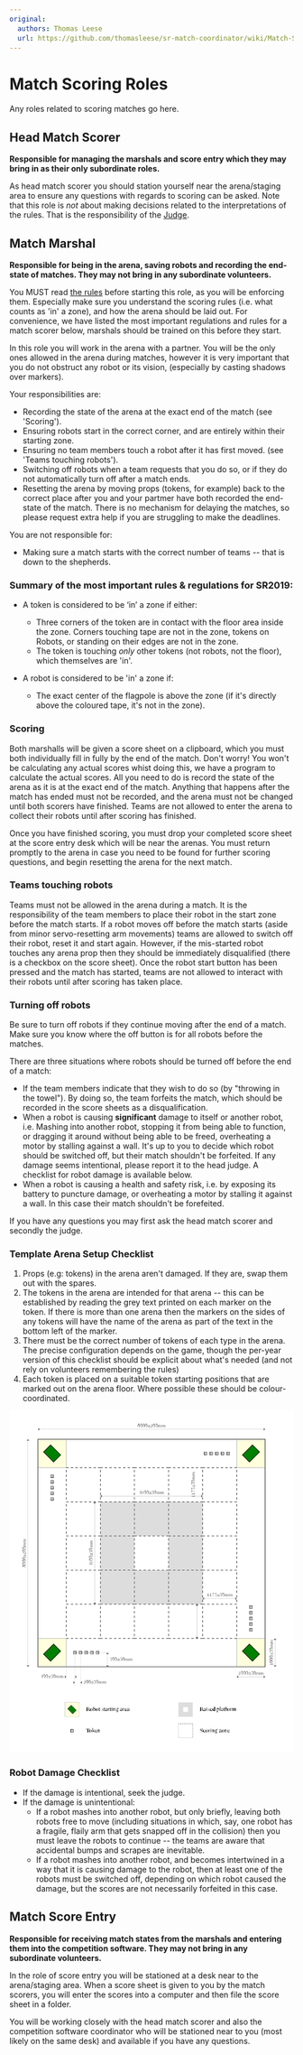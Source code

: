 ```yaml
---
original:
  authors: Thomas Leese
  url: https://github.com/thomasleese/sr-match-coordinator/wiki/Match-Scoring
---
```

# Match Scoring Roles

Any roles related to scoring matches go here.

## Head Match Scorer

**Responsible for managing the marshals and score entry which they may bring in as their only subordinate roles.**

As head match scorer you should station yourself near the arena/staging area to ensure any questions with regards to scoring can be asked.
Note that this role is _not_ about making decisions related to the interpretations of the rules. That is the responsibility of the [Judge](/competition/matches/judging).

## Match Marshal

**Responsible for being in the arena, saving robots and recording the end-state of matches. They may not bring in any subordinate volunteers.**

You MUST read [the rules](https://www.studentrobotics.org/docs/rules/) before starting this role, as you will be enforcing them. Especially make sure you understand the scoring rules (i.e. what counts as 'in' a zone), and how the arena should be laid out. For convenience, we have listed the most important regulations and rules for a match scorer below, marshals should be trained on this before they start.

In this role you will work in the arena with a partner. You will be the only ones allowed in the arena during matches, however it is very important that you do not obstruct any robot or its vision, (especially by casting shadows over markers).

Your responsibilities are:
- Recording the state of the arena at the exact end of the match (see 'Scoring').
- Ensuring robots start in the correct corner, and are entirely within their starting zone.
- Ensuring no team members touch a robot after it has first moved. (see 'Teams touching robots').
- Switching off robots when a team requests that you do so, or if they do not automatically turn off after a match ends.
- Resetting the arena by moving props (tokens, for example) back to the correct place after you and your partmer have both recorded the end-state of the match. There is no mechanism for delaying the matches, so please request extra help if you are struggling to make the deadlines.

You are not responsible for:
- Making sure a match starts with the correct number of teams -- that is down to the shepherds.

### Summary of the most important rules & regulations for SR2019:

- A token is considered to be ‘in’ a zone if either:
  - Three corners of the token are in contact with the floor area inside the zone. Corners touching tape are not in the zone, tokens on Robots, or standing on their edges are not in the zone.
  - The token is touching *only* other tokens (not robots, not the floor), which themselves are 'in'.

- A robot is considered to be 'in' a zone if:
  - The exact center of the flagpole is above the zone (if it's directly above the coloured tape, it's not in the zone).

### Scoring

Both marshalls will be given a score sheet on a clipboard, which you must both individually fill in fully by the end of the match. Don't worry! You won't be calculating any actual scores whist doing this, we have a program to calculate the actual scores. All you need to do is record the state of the arena  as it is at the exact end of the match. Anything that happens after the match has ended must not be recorded, and the arena must not be changed until both scorers have finished. Teams are not allowed to enter the arena to collect their robots until after scoring has finished.

Once you have finished scoring, you must drop your completed score sheet at the score entry desk which will be near the arenas. You must return promptly to the arena in case you need to be found for further scoring questions, and begin resetting the arena for the next match.

### Teams touching robots

Teams must not be allowed in the arena during a match. It is the responsibility of the team members to place their robot in the start zone before the match starts. If a robot moves off before the match starts (aside from minor servo-resetting arm movements) teams are allowed to switch off their robot, reset it and start again. However, if the mis-started robot touches any arena prop then they should be immediately disqualified (there is a checkbox on the score sheet). Once the robot start button has been pressed and the match has started, teams are not allowed to interact with their robots until after scoring has taken place.

### Turning off robots

Be sure to turn off robots if they continue moving after the end of a match. Make sure you know where the off button is for all robots before the matches.

There are three situations where robots should be turned off before the end of a match:
- If the team members indicate that they wish to do so (by "throwing in the towel"). By doing so, the team forfeits the match, which should be recorded in the score sheets as a disqualification.
- When a robot is causing **significant** damage to itself or another robot, i.e. Mashing into another robot, stopping it from being able to function, or dragging it around without being able to be freed, overheating a motor by stalling against a wall. It's up to you to decide which robot should be switched off, but their match shouldn't be forfeited. If any damage seems intentional, please report it to the head judge. A checklist for robot damage is available below.
- When a robot is causing a health and safety risk, i.e. by exposing its battery to puncture damage, or overheating a motor by stalling it against a wall. In this case their match shouldn't be forefeited.

If you have any questions you may first ask the head match scorer and secondly the judge.

### Template Arena Setup Checklist

1. Props (e.g: tokens) in the arena aren't damaged. If they are, swap them out with the spares.
2. The tokens in the arena are intended for that arena -- this can be established by reading the grey text printed on each marker on the token.
   If there is more than one arena then the markers on the sides of any tokens will have the name of the arena as part of the text in the bottom left of the marker.
3. There must be the correct number of tokens of each type in the arena. The precise configuration depends on the game, though the per-year version of this checklist should be explicit about what's needed (and not rely on volunteers remembering the rules)
4. Each token is placed on a suitable token starting positions that are marked out on the arena floor. Where possible these should be colour-coordinated.

![Arena Diagram](diagrams/arena.svg)

### Robot Damage Checklist

- If the damage is intentional, seek the judge.
- If the damage is unintentional:
  - If a robot mashes into another robot, but only briefly, leaving both robots free to move (including situations in which, say, one robot has a fragile, flaily arm that gets snapped off in the collision) then you must leave the robots to continue -- the teams are aware that accidental bumps and scrapes are inevitable.
  - If a robot mashes into another robot, and becomes intertwined in a way that it is causing damage to the robot, then at least one of the robots must be switched off, depending on which robot caused the damage, but the scores are not necessarily forfeited in this case.

## Match Score Entry

**Responsible for receiving match states from the marshals and entering them into the competition software. They may not bring in any subordinate volunteers.**

In the role of score entry you will be stationed at a desk near to the arena/staging area. When a score sheet is given to you by the match scorers, you will enter the scores into a computer and then file the score sheet in a folder.

You will be working closely with the head match scorer and also the competition software coordinator who will be stationed near to you (most likely on the same desk) and available if you have any questions.
